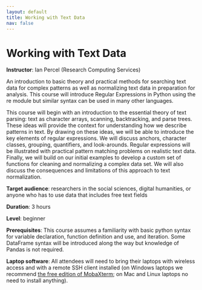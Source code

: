 ```yaml
---
layout: default
title: Working with Text Data
nav: false
---
```


# Working with Text Data

**Instructor**: Ian Percel (Research Computing Services)

An introduction to basic theory and practical methods for searching text data for complex patterns as well as normalizing text data in preparation for analysis. This course will introduce Regular Expressions in Python using the re module but similar syntax can be used in many other languages.

This course will begin with an introduction to the essential theory of text parsing: text as character arrays, scanning, backtracking, and parse trees. These ideas will provide the context for understanding how we describe patterns in text. By drawing on these ideas, we will be able to introduce the key elements of regular expressions. We will discuss anchors, character classes, grouping, quantifiers, and look-arounds. Regular expressions will be illustrated with practical pattern matching problems on realistic text data. Finally, we will build on our initial examples to develop a custom set of functions for cleaning and normalizing a complex data set. We will also discuss the consequences and limitations of this approach to text normalization.    

**Target audience**: researchers in the social sciences, digital humanities, or anyone who has to use data that includes free text fields 

<!-- **Course plan**: -->

**Duration**: 3 hours

**Level**: beginner

**Prerequisites**: This course assumes a familiarity with basic python syntax for variable declaration, function definition and use, and iteration. Some DataFrame syntax will be introduced along the way but knowledge of Pandas is not required.  

**Laptop software**: All attendees will need to bring their laptops with wireless access and with a
remote SSH client installed (on Windows laptops we recommend <a
href="https://mobaxterm.mobatek.net/download.html" target="_blank">the free edition of MobaXterm</a>; on Mac and Linux
laptops no need to install anything).
